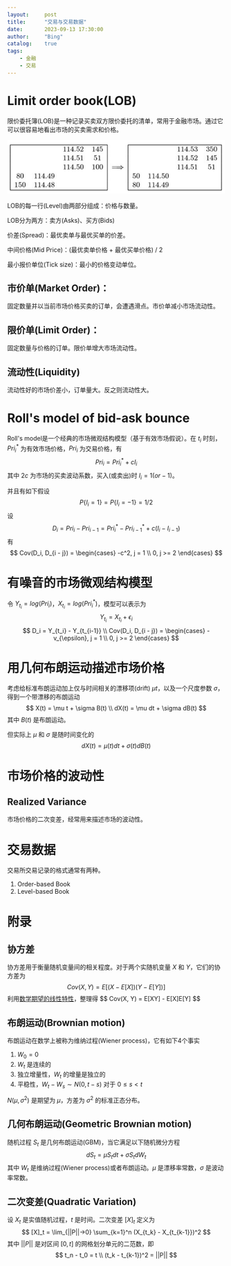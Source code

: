 ```yaml
---
layout:     post
title:      "交易与交易数据"
date:       2023-09-13 17:30:00
author:     "Bing"
catalog:    true
tags:
    - 金融
    - 交易
---
```


# Limit order book(LOB)
限价委托簿(LOB)是一种记录买卖双方限价委托的清单，常用于金融市场。通过它可以很容易地看出市场的买卖需求和价格。

![](/img/post/limit-order-book.png "限价委托簿。当市场出现114.50价格150份的限价买单时，市场发生订单撮合，限价委托簿变化")

LOB的每一行(Level)由两部分组成：价格与数量。

LOB分为两方：卖方(Asks)、买方(Bids)

价差(Spread)：最优卖单与最优买单的价差。

中间价格(Mid Price)：(最优卖单价格 + 最优买单价格) / 2

最小报价单位(Tick size)：最小的价格变动单位。

## 市价单(Market Order)：
固定数量并以当前市场价格买卖的订单，会遭遇滑点。市价单减小市场流动性。

## 限价单(Limit Order)：
固定数量与价格的订单。限价单增大市场流动性。

## 流动性(Liquidity)
流动性好的市场价差小，订单量大。反之则流动性大。

# Roll's model of bid-ask bounce
Roll's model是一个经典的市场微观结构模型（基于有效市场假说）。在 $t_i$ 时刻，$Pri^*_i$ 为有效市场价格，$Pri_i$ 为交易价格，有
$$
    Pri_i = Pri^*_i + cI_i
$$
其中 $2c$ 为市场的买卖波动系数，买入(或卖出)时 $I_i = 1 (or -1)$。

并且有如下假设
$$
    P\{I_i = 1\} = P\{I_i = -1\} = 1 / 2
$$
设
$$
    D_i = Pri_i - Pri_{i-1} = Pri^*_i - Pri^*_{i-1} + c(I_i - I_{i-1})
$$
有
$$
    Cov(D_i, D_{i - j}) =
    \begin{cases}
        -c^2, j = 1 \\
        0, j >= 2
    \end{cases}
$$

# 有噪音的市场微观结构模型
令 $Y_{t_i} = log(Pri_i)$，$X_{t_i} = log(Pri^*_i)$，模型可以表示为
$$
    Y_{t_i} = X_{t_i} + \epsilon_i
$$
$$
    D_i = Y_{t_i} - Y_{t_{i-1}} \\
    Cov(D_i, D_{i - j}) =
    \begin{cases}
        -v_{\epsilon}, j = 1 \\
        0, j >= 2
    \end{cases}
$$

# 用几何布朗运动描述市场价格
考虑给标准布朗运动加上仅与时间相关的漂移项(drift) $\mu t$，以及一个尺度参数 $\sigma$，得到一个带漂移的布朗运动
$$
    X(t) = \mu t + \sigma B(t) \\
    dX(t) = \mu dt + \sigma dB(t)
$$
其中 $B(t)$ 是布朗运动。

但实际上 $\mu$ 和 $\sigma$ 是随时间变化的
$$
    dX(t) = \mu(t) dt + \sigma(t) dB(t)
$$

# 市场价格的波动性
## Realized Variance
市场价格的二次变差，经常用来描述市场的波动性。

# 交易数据
交易所交易记录的格式通常有两种。

1. Order-based Book
2. Level-based Book

# 附录
## 协方差
协方差用于衡量随机变量间的相关程度。对于两个实随机变量 $X$ 和 $Y$，它们的协方差为
$$
    Cov(X, Y) = E[(X - E[X]) (Y - E[Y])]
$$
利用[数学期望的线性特性](https://eng.libretexts.org/Bookshelves/Computer_Science/Programming_and_Computation_Fundamentals/Mathematics_for_Computer_Science_(Lehman_Leighton_and_Meyer)/04%3A_Probability/18%3A_Random_Variables/18.05%3A__Linearity_of_Expectation)，整理得
$$
    Cov(X, Y) = E[XY] - E[X]E[Y]
$$

## 布朗运动(Brownian motion)
布朗运动在数学上被称为维纳过程(Wiener process)，它有如下4个事实
1. $W_0 = 0$
2. $W_t$ 是连续的
3. 独立增量性，$W_t$ 的增量是独立的
4. 平稳性，$W_t - W_s \sim N(0, t - s)$ 对于 $0 \leq s < t$

$N(\mu, \sigma^2)$ 是期望为 $\mu$，方差为 $\sigma^2$ 的标准正态分布。

## 几何布朗运动(Geometric Brownian motion)
随机过程 $S_t$ 是几何布朗运动(GBM)，当它满足以下随机微分方程
$$
    dS_t = \mu S_t dt + \sigma S_t dW_t
$$
其中 $W_t$ 是维纳过程(Wiener process)或者布朗运动。$\mu$ 是漂移率常数，$\sigma$ 是波动率常数。

## 二次变差(Quadratic Variation)
设 $X_t$ 是实值随机过程，$t$ 是时间。二次变差 $[X]_t$ 定义为
$$
    [X]_t = \lim_{||P||->0} \sum_{k=1}^n (X_{t_k} - X_{t_{k-1}})^2
$$
其中 $||P||$ 是对区间 $[0, t]$ 的网格划分单元的二范数，即
$$
    t_n - t_0 = t \\
    (t_k - t_{k-1})^2 = ||P||
$$